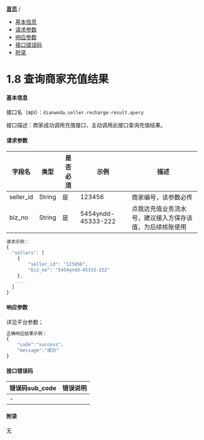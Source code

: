 [**首页**](https://open.dianwoda.com/) /


- <a href="#基本信息">基本信息</a>
- <a href="#请求参数">请求参数</a>
- <a href="#响应参数">响应参数</a>
- <a href="#接口错误码">接口错误码</a>
- <a href="#附录">附录</a>


# 1.8 查询商家充值结果

#### 基本信息

接口名（api）：`dianwoda.seller.recharge-result.query`

接口描述：商家成功调用充值接口，主动调用此接口查询充值结果。


#### 请求参数
字段名 | 类型 | 是否必须 | 示例 | 描述
---|---|---|---|---
seller_id|String|是|123456|商家编号，该参数必传
biz_no|String|是|5454yndd-45333-222|点我达充值业务流水号，建议接入方保存该值，为后续核账使用

```javascript
请求示例：
{
  "sellers": [
    {
        "seller_id": "123456",
        "biz_no": "5454yndd-45333-222"
    },
    ...
  ]
}
```

#### 响应参数
详见平台参数；

```javascript
正确响应结果示例：
{
	"code":"success",
	"message":"成功"
}
```

#### 接口错误码
错误码sub_code | 错误说明
---|---
|-


#### 附录
无
